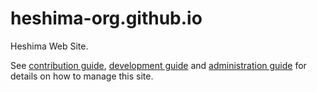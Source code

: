 # heshima-org.github.io

Heshima Web Site.

See [contribution guide](./CONTRIBUTING.md), [development guide](./DEV.md) and
[administration guide](./ADMIN.md) for details on how to manage this site.
